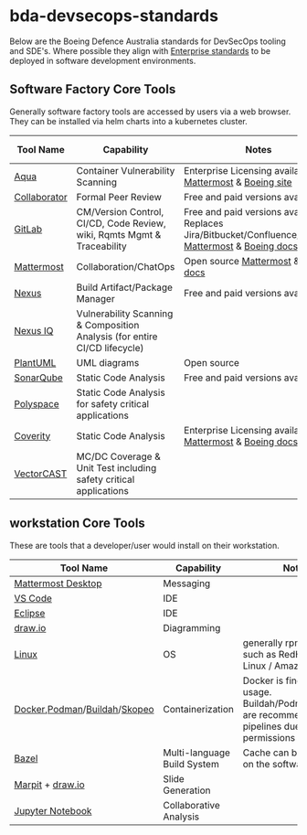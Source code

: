 # bda-devsecops-standards

Below are the Boeing Defence Australia standards for DevSecOps tooling and SDE's. Where possible they align with [Enterprise standards](https://git.web.boeing.com/enterprise-sw-verticals/boeing-software-factory/bsf/-/blob/main/tools.md) to be deployed in software development environments.

## Software Factory Core Tools

Generally software factory tools are accessed by users via a web browser. They can be installed via helm charts into a kubernetes cluster.

| Tool Name                                                    | Capability                                                              | Notes			                                      | FM1115 enacted                                         |
| ------------------------------------------------------------ | ----------------------------------------------------------------------- | ------------------------------------------------------ | ------------------------------------------------------ |
| [Aqua](https://www.aquasec.com/)                             | Container Vulnerability Scanning			                         	 | Enterprise Licensing available [Mattermost](https://mattermost.web.boeing.com/devhub/channels/aqua) & [Boeing site](https://dev-sec-docs.web.boeing.com/aqua-overview/)													  | No  |
| [Collaborator](https://smartbear.com/product/collaborator/)  | Formal Peer Review                     				                 | Free and paid versions available						    							  | Yes |
| [GitLab](https://about.gitlab.com)                           | CM/Version Control, CI/CD, Code Review, wiki, Rqmts Mgmt & Traceability | Free and paid versions available - Replaces Jira/Bitbucket/Confluence/Jenkins [Mattermost](https://mattermost.web.boeing.com/devhub/channels/gitlab) & [Boeing docs](https://git.web.boeing.com/gitlab/gitlab/-/blob/main/README.md)           | Yes |
| [Mattermost](https://mattermost.com/)                        | Collaboration/ChatOps                                                   | Open source [Mattermost](https://mattermost.web.boeing.com/devhub/channels/mm) & [Boeing docs](https://mattermost.pages.boeing.com/) | Yes |
| [Nexus](https://www.sonatype.com/products/nexus-repository)  | Build Artifact/Package Manager                                          | Free and paid versions available                                                       | Yes |
| [Nexus IQ](https://help.sonatype.com/iqserver)               | Vulnerability Scanning & Composition Analysis (for entire CI/CD lifecycle)                          |                                                        | No  |
| [PlantUML](https://plantuml.com/)                            | UML diagrams                                                            | Open source                                                       | No |
| [SonarQube](https://www.sonarsource.com/products/sonarqube/) | Static Code Analysis                                                    | Free and paid versions available                                                         | Yes |
| [Polyspace](https://au.mathworks.com/products/polyspace.html)| Static Code Analysis for safety critical applications                                                   |                                                        | No |
| [Coverity](https://scan.coverity.com/)                      | Static Code Analysis                                                     | Enterprise Licensing available [Mattermost](https://mattermost.web.boeing.com/devhub/channels/coverity) & [Boeing docs](https://dev-sec-docs.web.boeing.com/coverity-overview/)                                                      |   Yes |
| [VectorCAST](https://www.vector.com/int/en/products/products-a-z/software/vectorcast/#) | MC/DC Coverage & Unit Test including safety critical applications                  |                                                        |   No  |


## workstation Core Tools

These are tools that a developer/user would install on their workstation.

| Tool Name                                                    | Capability                                             | Notes			                                         |
| ------------------------------------------------------------ | ------------------------------------------------------ | ------------------------------------------------------ |
| [Mattermost Desktop](https://mattermost.com/apps/)           | Messaging                                              |                                                        |
| [VS Code](https://code.visualstudio.com/)                    | IDE                                                    |                                                        |
| [Eclipse](https://www.eclipse.org/downloads/)                | IDE                                                    |                                                        |
| [draw.io](https://www.diagrams.net/)                         | Diagramming                                            |                                                        |
| [Linux](https://en.wikipedia.org/wiki/Linux)                 | OS                                                     | generally rpm based such as RedHat/Oracle Linux / Amazon Linux | 
| [Docker](https://www.docker.com/),[Podman](https://podman.io/)/[Buildah](https://buildah.io/)/[Skopeo](https://github.com/containers/skopeo) | Containerization | Docker is fine for local usage. Buildah/Podman/Skopeo are recommended for pipelines due to permissions needed. |
| [Bazel](https://bazel.build/)                                | Multi-language Build System                            | Cache can be installed on the software factory         |
| [Marpit](https://marpit.marp.app/) + [draw.io](https://www.diagrams.net/) | Slide Generation                          |                                                        |
| [Jupyter Notebook](https://jupyter.org/)                     | Collaborative Analysis                                 |                                                        |
